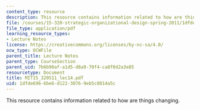 ```yaml
---
content_type: resource
description: This resource contains information related to how are things changing.
file: /courses/15-320-strategic-organizational-design-spring-2011/1dfde6966be6d12230769eb5c8014a5c_MIT15_320S11_lec14.pdf
file_type: application/pdf
learning_resource_types:
- Lecture Notes
license: https://creativecommons.org/licenses/by-nc-sa/4.0/
ocw_type: OCWFile
parent_title: Lecture Notes
parent_type: CourseSection
parent_uid: 7b6b90af-a1d5-d8a9-70f4-ca8f0d2a3e85
resourcetype: Document
title: MIT15_320S11_lec14.pdf
uid: 1dfde696-6be6-d122-3076-9eb5c8014a5c
---
```

This resource contains information related to how are things changing.